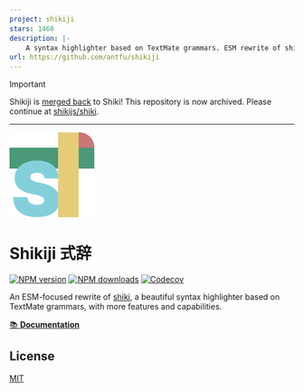 ```yaml
---
project: shikiji
stars: 1460
description: |-
    A syntax highlighter based on TextMate grammars. ESM rewrite of shiki, with more features and capabilities.
url: https://github.com/antfu/shikiji
---
```


> [!IMPORTANT]
> Shikiji is [merged back](https://github.com/shikijs/shiki/pull/557) to Shiki! This repository is now archived. Please continue at [shikijs/shiki](https://github.com/shikijs/shiki).

---

<img src="https://raw.githubusercontent.com/antfu/shikiji/main/docs/public/logo.svg" width="150" alt="Shikiji Logo" />

# Shikiji 式辞

[![NPM version](https://img.shields.io/npm/v/shikiji?color=32A9C3&labelColor=1B3C4A&label=npm)](https://www.npmjs.com/package/shikiji)
[![NPM downloads](https://img.shields.io/npm/dm/shikiji?color=32A9C3&labelColor=1B3C4A&label=downloads)](https://www.npmjs.com/package/shikiji)
[![Codecov](https://img.shields.io/codecov/c/github/antfu/shikiji?token=B85J0E2I7I&style=flat&labelColor=1B3C4A&color=32A9C3&precision=1)](https://app.codecov.io/gh/antfu/shikiji)

An ESM-focused rewrite of [shiki](https://github.com/shikijs/shiki), a beautiful syntax highlighter based on TextMate grammars, with more features and capabilities.

[📚 **Documentation**](https://shikiji.netlify.app)

## License

[MIT](./LICENSE)

